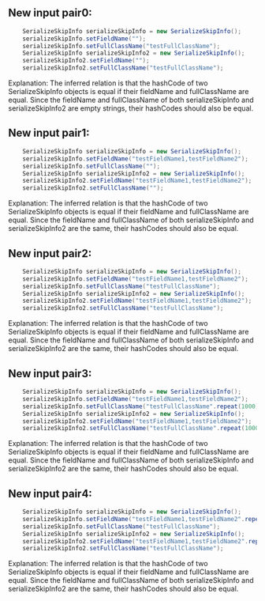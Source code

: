 ## New input pair0:
```java
    SerializeSkipInfo serializeSkipInfo = new SerializeSkipInfo();
    serializeSkipInfo.setFieldName("");
    serializeSkipInfo.setFullClassName("testFullClassName");
    SerializeSkipInfo serializeSkipInfo2 = new SerializeSkipInfo();
    serializeSkipInfo2.setFieldName("");
    serializeSkipInfo2.setFullClassName("testFullClassName");
```
Explanation: The inferred relation is that the hashCode of two SerializeSkipInfo objects is equal if their fieldName and fullClassName are equal. Since the fieldName and fullClassName of both serializeSkipInfo and serializeSkipInfo2 are empty strings, their hashCodes should also be equal.

## New input pair1:
```java
    SerializeSkipInfo serializeSkipInfo = new SerializeSkipInfo();
    serializeSkipInfo.setFieldName("testFieldName1,testFieldName2");
    serializeSkipInfo.setFullClassName("");
    SerializeSkipInfo serializeSkipInfo2 = new SerializeSkipInfo();
    serializeSkipInfo2.setFieldName("testFieldName1,testFieldName2");
    serializeSkipInfo2.setFullClassName("");
```
Explanation: The inferred relation is that the hashCode of two SerializeSkipInfo objects is equal if their fieldName and fullClassName are equal. Since the fieldName and fullClassName of both serializeSkipInfo and serializeSkipInfo2 are the same, their hashCodes should also be equal.

## New input pair2:
```java
    SerializeSkipInfo serializeSkipInfo = new SerializeSkipInfo();
    serializeSkipInfo.setFieldName("testFieldName1,testFieldName2");
    serializeSkipInfo.setFullClassName("testFullClassName");
    SerializeSkipInfo serializeSkipInfo2 = new SerializeSkipInfo();
    serializeSkipInfo2.setFieldName("testFieldName1,testFieldName2");
    serializeSkipInfo2.setFullClassName("testFullClassName");
```
Explanation: The inferred relation is that the hashCode of two SerializeSkipInfo objects is equal if their fieldName and fullClassName are equal. Since the fieldName and fullClassName of both serializeSkipInfo and serializeSkipInfo2 are the same, their hashCodes should also be equal.

## New input pair3:
```java
    SerializeSkipInfo serializeSkipInfo = new SerializeSkipInfo();
    serializeSkipInfo.setFieldName("testFieldName1,testFieldName2");
    serializeSkipInfo.setFullClassName("testFullClassName".repeat(1000));
    SerializeSkipInfo serializeSkipInfo2 = new SerializeSkipInfo();
    serializeSkipInfo2.setFieldName("testFieldName1,testFieldName2");
    serializeSkipInfo2.setFullClassName("testFullClassName".repeat(1000));
```
Explanation: The inferred relation is that the hashCode of two SerializeSkipInfo objects is equal if their fieldName and fullClassName are equal. Since the fieldName and fullClassName of both serializeSkipInfo and serializeSkipInfo2 are the same, their hashCodes should also be equal.

## New input pair4:
```java
    SerializeSkipInfo serializeSkipInfo = new SerializeSkipInfo();
    serializeSkipInfo.setFieldName("testFieldName1,testFieldName2".repeat(1000));
    serializeSkipInfo.setFullClassName("testFullClassName");
    SerializeSkipInfo serializeSkipInfo2 = new SerializeSkipInfo();
    serializeSkipInfo2.setFieldName("testFieldName1,testFieldName2".repeat(1000));
    serializeSkipInfo2.setFullClassName("testFullClassName");
```
Explanation: The inferred relation is that the hashCode of two SerializeSkipInfo objects is equal if their fieldName and fullClassName are equal. Since the fieldName and fullClassName of both serializeSkipInfo and serializeSkipInfo2 are the same, their hashCodes should also be equal.
